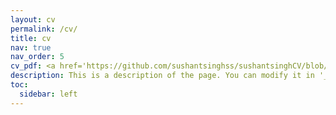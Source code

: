 ```yaml
---
layout: cv
permalink: /cv/
title: cv
nav: true
nav_order: 5
cv_pdf: <a href='https://github.com/sushantsinghss/sushantsinghCV/blob/main/main.pdf'>
description: This is a description of the page. You can modify it in '_pages/cv.md'. You can also change or remove the top pdf download button.
toc:
  sidebar: left
---
```

